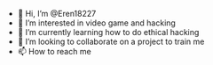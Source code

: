 - 👋 Hi, I’m @Eren18227
- 👀 I’m interested in video game and hacking 
- 🌱 I’m currently learning how to do ethical hacking 
- 💞️ I’m looking to collaborate on a project to train me
- 📫 How to reach me 


<!---
Eren18227/Eren18227 is a ✨ special ✨ repository because its `README.md` (this file) appears on your GitHub profile.
You can click the Preview link to take a look at your changes.
--->
